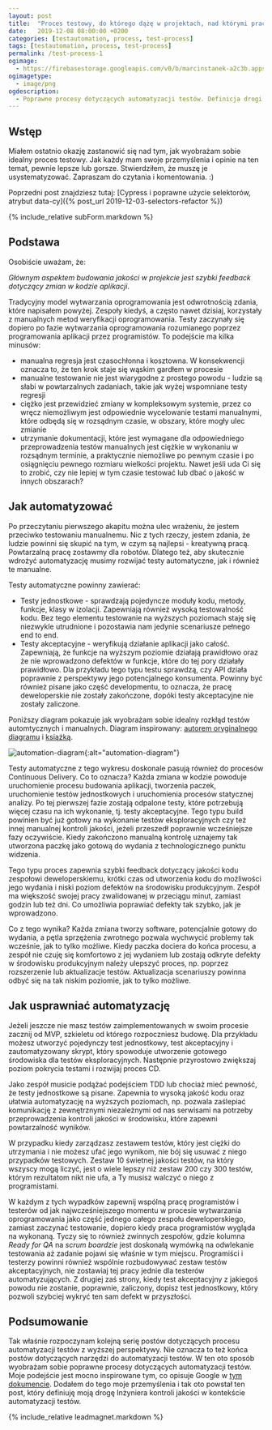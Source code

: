 ```yaml
---
layout: post
title:  "Proces testowy, do którego dążę w projektach, nad którymi pracuję"
date:   2019-12-08 08:00:00 +0200
categories: [testautomation, process, test-process]
tags: [testautomation, process, test-process]
permalink: /test-process-1
ogimage:
  - https://firebasestorage.googleapis.com/v0/b/marcinstanek-a2c3b.appspot.com/o/2019-12-08-how-tests-process-should-looks-liks%2Fblog_post-cover.png?alt=media&token=b090c220-e684-4cb3-96f9-99e2f374c1cb
ogimagetype:
  - image/png
ogdescription:
  - Poprawne procesy dotyczących automatyzacji testów. Definicja drogi Inżyniera kontroli jakości w kontekście automatyzacji testów
---
```


## Wstęp

Miałem ostatnio okazję zastanowić się nad tym, jak wyobrażam sobie idealny proces testowy. Jak każdy mam swoje przemyślenia i opinie na ten temat, pewnie lepsze lub gorsze. Stwierdziłem, że muszę je usystematyzować. Zapraszam do czytania i komentowania. :)

Poprzedni post znajdziesz tutaj: [Cypress i poprawne użycie selektorów, atrybut data-cy]({% post_url 2019-12-03-selectors-refactor %})

{% include_relative subForm.markdown %}

## Podstawa

Osobiście uważam, że:

_Głównym aspektem budowania jakości w projekcie jest szybki feedback dotyczący zmian w kodzie aplikacji_.

Tradycyjny model wytwarzania oprogramowania jest odwrotnością zdania, które napisałem powyżej. Zespoły kiedyś, a często nawet dzisiaj, korzystały z manualnych metod weryfikacji oprogramowania. Testy zaczynały się dopiero po fazie wytwarzania oprogramowania rozumianego poprzez programowania aplikacji przez programistów. To podejście ma kilka minusów:

* manualna regresja jest czasochłonna i kosztowna. W konsekwencji oznacza to, że ten krok staje się wąskim gardłem w procesie
* manualne testowanie nie jest wiarygodne z prostego powodu - ludzie są słabi w powtarzalnych zadaniach, takie jak wyżej wspomniane testy regresji
* ciężko jest przewidzieć zmiany w kompleksowym systemie, przez co wręcz niemożliwym jest odpowiednie wycelowanie testami manualnymi, które odbędą się w rozsądnym czasie, w obszary, które mogły ulec zmianie
* utrzymanie dokumentacji, które jest wymagane dla odpowiedniego przeprowadzenia testów manualnych jest ciężkie w wykonaniu w rozsądnym terminie, a praktycznie niemożliwe po pewnym czasie i po osiągnięciu pewnego rozmiaru wielkości projektu. Nawet jeśli uda Ci się to zrobić, czy nie lepiej w tym czasie testować lub dbać o jakość w innych obszarach?

## Jak automatyzować

Po przeczytaniu pierwszego akapitu można ulec wrażeniu, że jestem przeciwko testowaniu manualnemu. Nic z tych rzeczy, jestem zdania, że ludzie powinni się skupić na tym, w czym są najlepsi - kreatywną pracą. Powtarzalną pracę zostawmy dla robotów. Dlatego też, aby skutecznie wdrożyć automatyzację musimy rozwijać testy automatyczne, jak i również te manualne.

Testy automatyczne powinny zawierać:

* Testy jednostkowe - sprawdzają pojedyncze moduły kodu, metody, funkcje, klasy w izolacji. Zapewniają również wysoką testowalność kodu. Bez tego elementu testowanie na wyższych poziomach staję się niezwykle utrudnione i pozostawia nam jedynie scenariusze pełnego end to end.
* Testy akceptacyjne - weryfikują działanie aplikacji jako całość. Zapewniają, że funkcje na wyższym poziomie działają prawidłowo oraz że nie wprowadzono defektów w funkcje, które do tej pory działały prawidłowo. Dla przykładu tego typu testu sprawdzą, czy API działa poprawnie z perspektywy jego potencjalnego konsumenta. Powinny być również pisane jako część developmentu, to oznacza, że pracę deweloperskie nie zostały zakończone, dopóki testy akceptacyjne nie zostały zaliczone.

Poniższy diagram pokazuje jak wyobrażam sobie idealny rozkłąd testów automtycznych i manualnych. Diagram inspirowany: [autorem oryginalnego diagramu](http://www.exampler.com/old-blog/2003/08/22/#agile-testing-project-2)
 i [książką](https://books.google.pl/books/about/Agile_Testing.html?id=68_lhPvoKS8C&redir_esc=y).

![automation-diagram](https://firebasestorage.googleapis.com/v0/b/marcinstanek-a2c3b.appspot.com/o/2019-12-08-how-tests-process-should-looks-liks%2Fwykres.png?alt=media&token=118b6508-5354-4602-af07-fa9f49911954){:alt="automation-diagram"}

Testy automatyczne z tego wykresu doskonale pasują również do procesów Continuous Delivery. Co to oznacza? Każda zmiana w kodzie powoduje uruchomienie procesu budowania aplikacji, tworzenia paczek, uruchomienie testów jednostkowych i uruchomienia procesów statycznej analizy. Po tej pierwszej fazie zostają odpalone testy, które potrzebują więcej czasu na ich wykonanie, tj. testy akceptacyjne. Tego typu build powinien być już gotowy na wykonanie testów eksploracyjnych czy też innej manualnej kontroli jakości, jeżeli przeszedł poprawnie wcześniejsze fazy oczywiście. Kiedy zakończono manualną kontrolę uznajemy tak utworzona paczkę jako gotową do wydania z technologicznego punktu widzenia.

Tego typu proces zapewnia szybki feedback dotyczący jakości kodu zespołowi deweloperskiemu, krótki czas od utworzenia kodu do możliwości jego wydania i niski poziom defektów na środowisku produkcyjnym. Zespół ma większość swojej pracy zwalidowanej w przeciągu minut, zamiast godzin lub też dni. Co umożliwia poprawiać defekty tak szybko, jak je wprowadzono.

Co z tego wynika? Każda zmiana tworzy software, potencjalnie gotowy do wydania, a pętla sprzężenia zwrotnego pozwala wychwycić problemy tak wcześnie, jak to tylko możliwe. Kiedy paczka dociera do końca procesu, a zespół nie czuję się komfortowo z jej wydaniem lub zostają odkryte defekty w środowisku produkcyjnym należy ulepszyć proces, np. poprzez rozszerzenie lub aktualizacje testów. Aktualizacja scenariuszy powinna odbyć się na tak niskim poziomie, jak to tylko możliwe.

## Jak usprawniać automatyzację

Jeżeli jeszcze nie masz testów zaimplementowanych w swoim procesie zacznij od MVP, szkieletu od którego rozpoczniesz budowę. Dla przykładu możesz utworzyć pojedynczy test jednostkowy, test akceptacyjny i zautomatyzowany skrypt, który spowoduje utworzenie gotowego środowiska dla testów eksploracyjnych. Następnie przyrostowo zwiększaj poziom pokrycia testami i rozwijaj proces CD.

Jako zespół musicie podążać podejściem TDD lub chociaż mieć pewność, że testy jednostkowe są pisane. Zapewnia to wysoką jakość kodu oraz ułatwia automatyzację na wyższych poziomach, np. pozwala zaślepiać komunikację z zewnętrznymi niezależnymi od nas serwisami na potrzeby przeprowadzenia kontroli jakości w środowisku, które zapewni powtarzalność wyników.

W przypadku kiedy zarządzasz zestawem testów, który jest ciężki do utrzymania i nie możesz ufać jego wynikom, nie bój się usuwać z niego przypadków testowych. Zestaw 10 świetnej jakości testów, na który wszyscy mogą liczyć, jest o wiele lepszy niż zestaw 200 czy 300 testów, którym rezultatom nikt nie ufa, a Ty musisz walczyć o niego z programistami.

W każdym z tych wypadków zapewnij wspólną pracę programistów i testerów od jak najwcześniejszego momentu w procesie wytwarzania oprogramowania jako część jednego całego zespołu deweloperskiego, zamiast zaczynać testowanie, dopiero kiedy praca programistów wygląda na wykonaną. Tyczy się to również zwinnych zespołów, gdzie kolumna _Ready for QA_ na _scrum boardzie_ jest doskonałą wymówką na odwlekanie testowania aż zadanie pojawi się właśnie w tym miejscu. Programiści i testerzy powinni również wspólnie rozbudowywać zestaw testów akceptacyjnych, nie zostawiaj tej pracy jednie dla testerów automatyzujących. Z drugiej zaś strony, kiedy test akceptacyjny z jakiegoś powodu nie zostanie, poprawnie, zaliczony, dopisz test jednostkowy, który pozwoli szybciej wykryć ten sam defekt w przyszłości.

## Podsumowanie

Tak właśnie rozpoczynam kolejną serię postów dotyczących procesu automatyzacji testów z wyższej perspektywy. Nie oznacza to też końca postów dotyczących narzędzi do automatyzacji testów.
W ten oto sposób wyobrażam sobie poprawne procesy dotyczących automatyzacji testów. Moje podejście jest mocno inspirowane tym, co opisuje Google w [tym dokumencie](https://cloud.google.com/solutions/devops/devops-tech-test-automation). Dodałem do tego moje przemyślenia i tak oto powstał ten post, który definiuję moją drogę Inżyniera kontroli jakości w kontekście automatyzacji testów.

{% include_relative leadmagnet.markdown %}